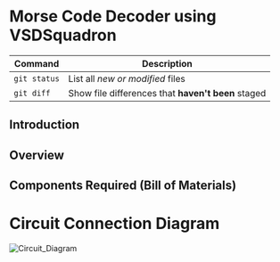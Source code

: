 # Morse Code Decoder using VSDSquadron
| Command | Description |
| --- | --- |
| `git status` | List all *new or modified* files |
| `git diff` | Show file differences that **haven't been** staged |
## Introduction

## Overview

## Components Required (Bill of Materials)


# Circuit Connection Diagram

![Circuit_Diagram](https://github.com/shreyash-patukale/team_ayodhya/assets/157274443/250af05c-1f67-4b9e-838e-90c6a4b44503)
